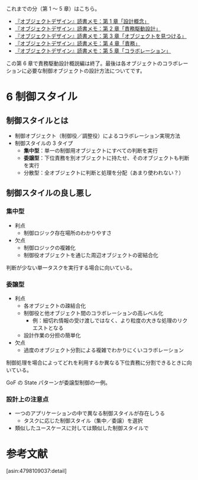 <!-- 『オブジェクトデザイン』読書メモ：第 6 章「制御スタイル」 -->

これまでの分（第 1 〜 5 章）はこちら。

- [『オブジェクトデザイン』読書メモ：第 1 章「設計概念」](http://kymmt90.hatenablog.com/entry/object-design_1)
- [『オブジェクトデザイン』読書メモ：第 2 章「責務駆動設計」](http://kymmt90.hatenablog.com/entry/object-design_2)
- [『オブジェクトデザイン』読書メモ：第 3 章「オブジェクトを見つける」](http://kymmt90.hatenablog.com/entry/object-design_3)
- [『オブジェクトデザイン』読書メモ：第 4 章「責務」](http://kymmt90.hatenablog.com/entry/object-design_4)
- [『オブジェクトデザイン』読書メモ：第 5 章「コラボレーション」](http://kymmt90.hatenablog.com/entry/object-design_5)

この第 6 章で責務駆動設計概説編は終了。最後は各オブジェクトのコラボレーションに必要な制御オブジェクトの設計方法についてです。

# 6 制御スタイル

## 制御スタイルとは

- 制御オブジェクト（制御役／調整役）によるコラボレーション実現方法
- 制御スタイルの 3 タイプ
  - **集中型**：単一の制御用オブジェクトにすべての判断を実行
  - **委譲型**：下位責務を別オブジェクトに持たせ、そのオブジェクトも判断を実行
  - 分散型：全オブジェクトに判断と処理を分配（あまり使われない？）

## 制御スタイルの良し悪し

### 集中型

- 利点
  - 制御ロジック存在場所のわかりやすさ
- 欠点
  - 制御ロジックの複雑化
  - 制御役オブジェクトを通じた周辺オブジェクトの密結合化

判断が少ない単一タスクを実行する場合に向いている。

### 委譲型

- 利点
  - 各オブジェクトの疎結合化
  - 制御役と他オブジェクト間のコラボレーションの高レベル化
    - 例：細切れ情報の受け渡しではなく、より粒度の大きな処理のリクエストとなる
  - 設計作業の分担の簡単化
- 欠点
  - 過度のオブジェクト分割による複雑でわかりにくいコラボレーション

制御処理を場合によってどれを利用するか異なる下位責務に分割できるときに向いている。

GoF の State パターンが委譲型制御の一例。

### 設計上の注意点

- 一つのアプリケーションの中で異なる制御スタイルが存在しうる
  - タスクに応じた制御スタイル（集中／委譲）を選択
- 類似したユースケースに対しては類似した制御スタイルで

# 参考文献

[asin:4798109037:detail]
